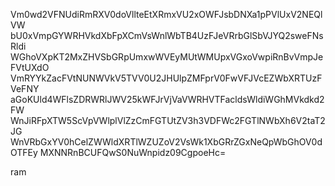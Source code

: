Vm0wd2VFNUdiRmRXV0doVllteEtXRmxVU2xOWFJsbDNXa1pPVlUxV2NEQlVW
bU0xVmpGYWRHVkdXbFpXCmVsWnlWbTB4UzFJeVRrbGlSbVJYQ2sweFNsRldi
WGhoVXpKT2MxZHVSbGRpUmxwWVEyMUtWMUpxVGxoVwpiRnBvVmpJeFVtUXdO
VmRYYkZacFVtNUNWVkV5TVV0U2JHUlpZMFprV0FwVFJVcEZWbXRTUzFVeFNY
aGoKUld4WFlsZDRWRlJWV25kWFJrVjVaVWRHVTFacldsWldiWGhMVkdkd2FW
WnJiRFpXTW5ScVpVWlplVlZzCmFGTUtZV3h3VDFWc2FGTlNWbXh6V2taT2JG
WnVRbGxYV0hCelZWWldXRTlWZUZoV2VsWk1XbGRrZGxNeQpWbGhOV0dOTFEy
MXNNRnBCUFQwS0NuWnpidz09CgpoeHc=

ram